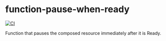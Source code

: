 # function-pause-when-ready
[![CI](https://github.com/crossplane/function-pause-when-ready/actions/workflows/ci.yml/badge.svg)](https://github.com/crossplane/function-pause-when-ready/actions/workflows/ci.yml)

Function that pauses the composed resource immediately after it is Ready.
